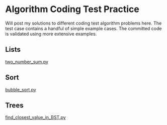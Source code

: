 # Algorithm Coding Test Practice

Will post my solutions to different coding test algorithm problems here. 
The test case contains a handful of simple example cases. The committed code is validated using more extensive examples.


## Lists
[two_number_sum.py](https://github.com/poomstas/algorithms/blob/main/two_number_sum.py)

## Sort
[bubble_sort.py](https://github.com/poomstas/algorithms/blob/main/bubble_sort.py)

## Trees
[find_closest_value_in_BST.py](https://github.com/poomstas/algorithms/blob/main/find_closest_value_in_BST.py)